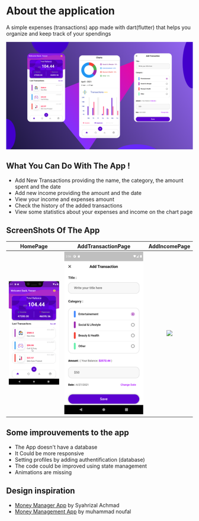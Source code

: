 # About the application

A simple expenses (transactions) app made with dart(flutter) that helps you organize and keep track of your spendings

<img src="https://github.com/El-Mysto/personal_expenses/blob/master/Screenshots/MockUp.png?raw=true"  /> 

## What You Can Do With The App !
- Add New Transactions providing the name, the category, the amount spent and the date
- Add new income providing the amount and the date
- View your income and expenses amount
- Check the history of the added transactions
- View some statistics about your expenses and income on the chart page

## ScreenShots Of The App 

  HomePage                 |   AddTransactionPage      |  AddIncomePage
:-------------------------:|:-------------------------:|:-------------------------:
![](https://github.com/El-Mysto/personal_expenses/blob/master/Screenshots/Home.gif?raw=true)|![](https://github.com/El-Mysto/personal_expenses/blob/master/Screenshots/AddTransaction.png?raw=true)|![](https://github.com/TheAlphamerc/flutter_ecommerce_app/blob/master/screenshots/IncomeGif.gif?raw=true)



## Some improuvements to the app 
- The App doesn't have a database 
- It Could be more responsive 
- Setting profiles by adding authentification (database)
- The code could be improved using state management
- Animations are missing 


## Design inspiration 
- [Money Manager App](https://dribbble.com/shots/14354274-Money-Manager-App/attachments/6020490?mode=media) by Syahrizal Achmad
- [Money Management App](https://dribbble.com/shots/14356673-Money-Management-App/attachments/6023247?mode=media) by muhammad noufal
